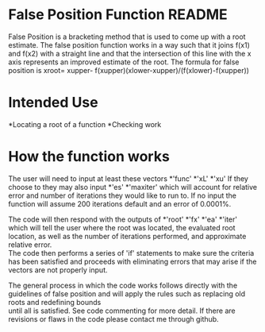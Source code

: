 # False Position Function README 

False Position is a bracketing method that is used to come up with a root estimate.
The false position function works in a way such that it joins f(x1) and f(x2) with a 
straight line and that the intersection of this line with the x axis represents an 
improved estimate of the root. The formula for false position is 
xroot= xupper- f(xupper)(xlower-xupper)/(f(xlower)-f(xupper))

# Intended Use 
*Locating a root of a function 
*Checking work

# How the function works 
The user will need to input at least these vectors 
*'func' 
*'xL'
*'xu'
If they choose to they may also input
*'es'
*'maxiter'
which will account for relative error and number of iterations 
they would like to run to. If no input the function will assume 
200 iterations default and an error of 0.0001%.

The code will then respond with the outputs of 
*'root'
*'fx'
*'ea'
*'iter'
which will tell the user where the root was located, 
the evaluated root location, as well as the number of iterations performed,
and approximate relative error.  
The code then performs a series of 'if' statements to make sure the criteria has been 
satisfied and proceeds with eliminating errors that may arise if the vectors are not
properly input.

The general process in which the code works follows directly with the guidelines of
false position and will apply the rules such as replacing old roots and redefining bounds  
until all is satisfied. See code commenting for more detail. If there are revisions 
or flaws in the code please contact me through github.





